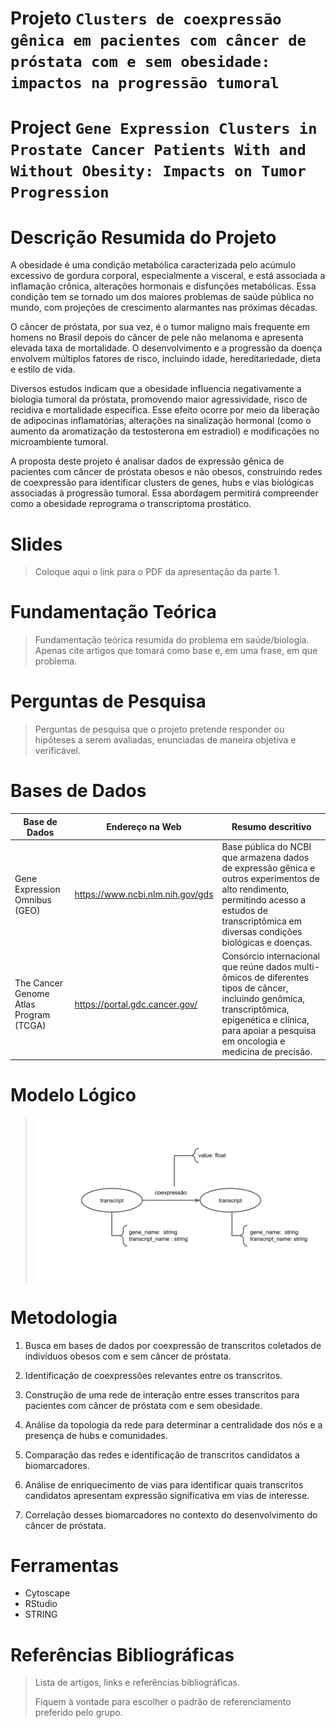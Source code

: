 # Projeto `Clusters de coexpressão gênica em pacientes com câncer de próstata com e sem obesidade: impactos na progressão tumoral`
# Project `Gene Expression Clusters in Prostate Cancer Patients With and Without Obesity: Impacts on Tumor Progression`

# Descrição Resumida do Projeto

A obesidade é uma condição metabólica caracterizada pelo acúmulo excessivo de gordura corporal, especialmente a visceral, e está associada a inflamação crônica, alterações hormonais e disfunções metabólicas. Essa condição tem se tornado um dos maiores problemas de saúde pública no mundo, com projeções de crescimento alarmantes nas próximas décadas.

O câncer de próstata, por sua vez, é o tumor maligno mais frequente em homens no Brasil depois do câncer de pele não melanoma e apresenta elevada taxa de mortalidade. O desenvolvimento e a progressão da doença envolvem múltiplos fatores de risco, incluindo idade, hereditariedade, dieta e estilo de vida.

Diversos estudos indicam que a obesidade influencia negativamente a biologia tumoral da próstata, promovendo maior agressividade, risco de recidiva e mortalidade específica. Esse efeito ocorre por meio da liberação de adipocinas inflamatórias, alterações na sinalização hormonal (como o aumento da aromatização da testosterona em estradiol) e modificações no microambiente tumoral.

A proposta deste projeto é analisar dados de expressão gênica de pacientes com câncer de próstata obesos e não obesos, construindo redes de coexpressão para identificar clusters de genes, hubs e vias biológicas associadas à progressão tumoral. Essa abordagem permitirá compreender como a obesidade reprograma o transcriptoma prostático.

# Slides

> Coloque aqui o link para o PDF da apresentação da parte 1.

# Fundamentação Teórica

> Fundamentação teórica resumida do problema em saúde/biologia. Apenas cite artigos que tomará como base e, em uma frase, em que problema.

# Perguntas de Pesquisa

> Perguntas de pesquisa que o projeto pretende responder ou hipóteses a serem avaliadas, enunciadas de maneira objetiva e verificável.

# Bases de Dados


Base de Dados | Endereço na Web | Resumo descritivo
----- | ----- | -----
Gene Expression Omnibus (GEO) | https://www.ncbi.nlm.nih.gov/gds | Base pública do NCBI que armazena dados de expressão gênica e outros experimentos de alto rendimento, permitindo acesso a estudos de transcriptômica em diversas condições biológicas e doenças.
The Cancer Genome Atlas Program (TCGA) | https://portal.gdc.cancer.gov/ | Consórcio internacional que reúne dados multi-ômicos de diferentes tipos de câncer, incluindo genômica, transcriptômica, epigenética e clínica, para apoiar a pesquisa em oncologia e medicina de precisão.

# Modelo Lógico

> ![Modelo Lógico de Grafos](assets/images/modelo_logico.png)

# Metodologia
1. Busca em bases de dados por coexpressão de transcritos coletados de indivíduos obesos com e sem câncer de próstata.


2. Identificação de coexpressões relevantes entre os transcritos.


3. Construção de uma rede de interação entre esses transcritos para pacientes com câncer de próstata com e sem obesidade.


4. Análise da topologia da rede para determinar a centralidade dos nós e a presença de hubs e comunidades.


5. Comparação das redes e identificação de transcritos candidatos a biomarcadores.


6. Análise de enriquecimento de vias para identificar quais transcritos candidatos apresentam expressão significativa em vias de interesse.


7. Correlação desses biomarcadores no contexto do desenvolvimento do câncer de próstata.


# Ferramentas
- Cytoscape
- RStudio
- STRING
# Referências Bibliográficas

> Lista de artigos, links e referências bibliográficas.
>
> Fiquem à vontade para escolher o padrão de referenciamento preferido pelo grupo.
